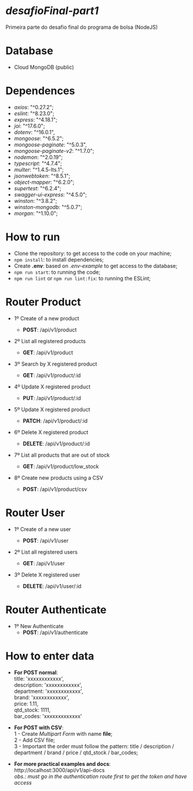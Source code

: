 # *_desafioFinal-part1_*
Primeira parte do desafio final do programa de bolsa (NodeJS)

# Database
- Cloud MongoDB (public)

# Dependences
 - _axios_: "^0.27.2";
 - _eslint_: "^8.23.0";
 - _express_: "^4.18.1";
 - _joi_: "^17.6.0";
 - _dotenv_: "^16.0.1",
 - _mongoose_: "^6.5.2";
 - _mongoose-paginate_: "^5.0.3",
 - _mongoose-paginate-v2_: "^1.7.0";
 - _nodemon_: "^2.0.19";
 - _typescript_: "^4.7.4";
 - _multer_: "^1.4.5-lts.1";
 - _jsonwebtoken_: "^8.5.1";
 - _object-mapper_: "^6.2.0";
 - _supertest_: "^6.2.4";
 - _swagger-ui-express_: "^4.5.0";
 - _winston_: "^3.8.2";
 - _winston-mongodb_: "^5.0.7";
 - _morgan_: "^1.10.0";
 
# How to run
 - Clone the repository: to get access to the code on your machine;
 - `npm install`: to install dependencies;
 - Create **.env**: based on _.env-example_ to get access to the database;
 - `npm run start`: to running the code;
 - `npm run lint` or `npm run lint:fix`: to running the ESLint;
 
# Router Product
- 1º Create of a new product
  - **POST**: /api/v1/product
  
- 2º List all registered products
  - **GET**: /api/v1/product
  
- 3º Search by X registered product
  - **GET**: /api/v1/product/:id
  
- 4º Update X registered product
  - **PUT**: /api/v1/product/:id
  
- 5º Update X registered product
  - **PATCH**: /api/v1/product/:id
  
- 6º Delete X registered product
  - **DELETE**: /api/v1/product/:id
  
- 7º List all products that are out of stock
  - **GET**: /api/v1/product/low_stock
  
- 8º Create new products using a CSV
  - **POST**: /api/v1/product/csv
  
# Router User
- 1º Create of a new user
  - **POST**: /api/v1/user
  
- 2º List all registered users
  - **GET**: /api/v1/user
  
- 3º Delete X registered user
  - **DELETE**: /api/v1/user/:id

# Router Authenticate
- 1º New Authenticate
  - **POST**: /api/v1/authenticate
  
# How to enter data
- **For POST normal**:
      <br>title: 'xxxxxxxxxxxx',
      <br>description: 'xxxxxxxxxxxx',
      <br>department: 'xxxxxxxxxxxx',
      <br>brand: 'xxxxxxxxxxxx',
      <br>price: 1.11,
      <br>qtd_stock: 1111,
      <br>bar_codes: 'xxxxxxxxxxxxx'
      
- **For POST with CSV**:
      <br>1 - Create _Multipart Form_ with name **file**;
      <br>2 - Add CSV file;
      <br>3 - Important the order must follow the pattern: title / description / department / brand / price / qtd_stock / bar_codes;
- **For more practical examples and docs**:
      <br> http://localhost:3000/api/v1/api-docs
           <br> _obs.: must go in the authentication route first to get the token and have access_
